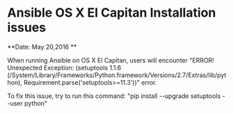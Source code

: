 # Ansible OS X El Capitan Installation issues

**Date: May 20,2016 **

When running Ansible on OS X El Capitan, users will encounter "ERROR! Unexpected Exception: (setuptools 1.1.6 (/System/Library/Frameworks/Python.framework/Versions/2.7/Extras/lib/python), Requirement.parse('setuptools>=11.3'))" error.

To fix this issue, try to run this command: "pip install --upgrade setuptools --user python"
